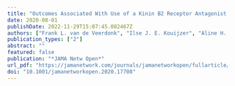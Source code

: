 ```yaml
---
title: "Outcomes Associated With Use of a Kinin B2 Receptor Antagonist Among Patients With COVID-19"
date: 2020-08-01
publishDate: 2022-11-29T15:07:45.082467Z
authors: ["Frank L. van de Veerdonk", "Ilse J. E. Kouijzer", "Aline H. de Nooijer", "Hans G. van der Hoeven", "Coen Maas", "Mihai G. Netea", "Roger J. M. Brüggemann"]
publication_types: ["2"]
abstract: ""
featured: false
publication: "*JAMA Netw Open*"
url_pdf: "https://jamanetwork.com/journals/jamanetworkopen/fullarticle/2769237"
doi: "10.1001/jamanetworkopen.2020.17708"
---
```


